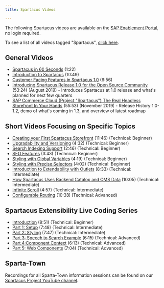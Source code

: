 ```yaml
---
title: Spartacus Videos

---
```


The following Spartacus videos are available on the [SAP Enablement Portal](https://enable.cx.sap.com), no login required.

To see a list of all videos tagged "Spartacus", [click here](https://enable.cx.sap.com/tag/tagid/spartacus).

## General Videos

- [Spartacus in 60 Seconds](https://enable.cx.sap.com/media/Spartacus+in+60+Seconds+-+SAP+Commerce+Cloud/1_hwaie89l) (1:22)
- [Introduction to Spartacus](https://enable.cx.sap.com/media/Introduction+to+Spartacus+-+SAP+Commerce+Cloud/1_6dln57h9) (10:49)
- [Customer Facing Features in Spartacus 1.0](https://enable.cx.sap.com/media/Customer-Facing+Features+in+Spartacus+1.0+-+SAP+Commerce+Cloud/1_j14t7kvz) (6:56)
- [Introducing Spartacus Release 1.0 for the Open Source Community](https://enable.cx.sap.com/media/t/1_b0ngf1lw) (53:24) (August 2019) - Introduces Spartacus at 1.0 release and what's planned for next few quarters
- [SAP Commerce Cloud (Project "Spartacus") The Real Headless Storefront In Your Hands](https://enable.cx.sap.com/media/1_uwdtoyuh) (55:53) (November 2019) - Release History 1.0-1.2, demo of what's coming in 1.3, and overview of latest roadmap

## Short Videos Focusing on Specific Topics
- [Creating your First Spartacus Storefront](https://enable.cx.sap.com/media/Creating+Your+First+Spartacus+Storefront+-+SAP+Commerce+Cloud/1_unu0rtl1) (11:46) (Technical: Beginner)
- [Upgradability and Versioning](https://enable.cx.sap.com/media/Upgradability+and+Versioning+-+SAP+Commerce+Cloud/1_8fhwky5k) (4:32) (Technical: Beginner)
- [Search Indexing Support](https://enable.cx.sap.com/media/Search+Indexing+Support+-+SAP+Commerce+Cloud/1_erxdtpn6) (2:46) (Technical: Beginner)
- [SEO Features](https://enable.cx.sap.com/media/SEO+Features+-+SAP+Commerce+Cloud/1_wim5rixu) (3:43) (Technical: Beginner)
- [Styling with Global Variables](https://enable.cx.sap.com/media/Styling+with+Global+Variables+-+SAP+Commerce+Cloud/1_eae1fztm) (4:19) (Technical: Beginner)
- [Styling with Precise Selectors](https://enable.cx.sap.com/media/Styling+With+Precise+Selectors+-+SAP+Commerce+Cloud/1_ldqmajwd) (4:02) (Technical: Beginner)
- [Introduction to Extendability with Outlets](https://enable.cx.sap.com/media/Introduction+to+Extendability+with+Outlets+-+SAP+Commerce+Cloud/1_wy2eg32x) (8:33) (Technical: Intermediate)
- [How Spartacus Uses Backend Catalog and CMS Data](https://enable.cx.sap.com/media/How+Spartacus+Uses+Backend+Catalog+and+CMS+Data+-+SAP+Commerce+Cloud/1_8mmwx8ck) (10:05) (Technical: Intermediate)
- [Infinite Scroll](https://enable.cx.sap.com/media/Infinite+Scroll+-+SAP+Commerce+Cloud/1_crd2801x) (4:57) (Technical: Intermediate)
- [Configurable Routing](https://enable.cx.sap.com/media/Configurable+Routing+-+SAP+Commerce+Cloud/1_879ub3el) (10:38) (Technical: Advanced)

## Spartacus Extensibility Live Coding Series

- [Introduction](https://enable.cx.sap.com/media/Introduction+to+Spartacus+Extensibility+Live+Coding+-+SAP+Commerce+Cloud/1_tut8ercn) (8:51) (Technical: Beginner)
- [Part 1: Setup](https://enable.cx.sap.com/media/Setup+-+Spartacus+Extensibility+Live+Coding++Part+1+-+SAP+Commerce+Cloud/1_qry4lath) (7:48) (Technical: Intermediate)
- [Part 2: Styling](https://enable.cx.sap.com/media/Lipstick+Styling+-+Spartacus+Extensibility+Live+Coding+Part+2+-+SAP+Commerce+Cloud/1_suq4fmge) (7:47) (Technical: Intermediate)
- [Part 3: Speech to Search Example](https://enable.cx.sap.com/media/Speech-to-search+-+Spartacus+Extensibility+Live+Coding+Part+3+-+SAP+Commerce+Cloud/1_4wov6bb0) (6:15) (Technical: Advanced)
- [Part 4:Component Context](https://enable.cx.sap.com/media/Component+Context+-+Spartacus+Extensibility+Live+Coding+Part+4+-+SAP+Commerce+Cloud/1_0zy91r1g) (6:13) (Technical: Advanced)
- [Part 5: Web Components](https://enable.cx.sap.com/media/Web+Components+-+Spartacus+Extensibility+Live+Coding+Part+5+-+SAP+Commerce+Cloud/1_kwff10lp) (7:04)  (Technical: Advanced)

## Sparta-Town

Recordings for all Sparta-Town information sessions can be found on our [Spartacus Project YouTube channel](https://www.youtube.com/channel/UCU5tdPG8xICkKfQFedSxpOA).

